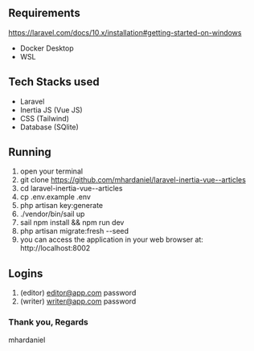 ## Requirements

https://laravel.com/docs/10.x/installation#getting-started-on-windows

-   Docker Desktop
-   WSL

## Tech Stacks used

-   Laravel
-   Inertia JS (Vue JS)
-   CSS (Tailwind)
-   Database (SQlite)

## Running

1. open your terminal
2. git clone https://github.com/mhardaniel/laravel-inertia-vue--articles
3. cd laravel-inertia-vue--articles 
4. cp .env.example .env
5. php artisan key:generate
6. ./vendor/bin/sail up
7. sail npm install && npm run dev
7. php artisan migrate:fresh --seed
8. you can access the application in your web browser at: http://localhost:8002

## Logins
1. (editor) editor@app.com  password
2. (writer) writer@app.com  password

### Thank you, Regards

mhardaniel
